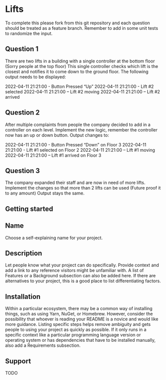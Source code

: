 # Lifts
To complete this please fork from this git repository and each question should be treated as a feature branch. Remember to add in some unit tests to randomize the input.

## Question 1
There are two lifts in a building with a single controller at the bottom floor (Sorry people at the top floor)
This single controller checks which lift is the closest and notifies it to come down to the ground floor.
The following output needs to be displayed:

2022-04-11 21:21:00 - Button Pressed “Up”
2022-04-11 21:21:00 - Lift #2 selected
2022-04-11 21:21:00 – Lift #2 moving
2022-04-11 21:21:00 – Lift #2 arrived

## Question 2
After multiple complaints from people the company decided to add in a controller on each level.
Implement the new logic, remember the controller now has an up or down button.
Output changes to:

2022-04-11 21:21:00 - Button Pressed “Down” on Floor 3
2022-04-11 21:21:00 - Lift #1 selected on Floor 2
2022-04-11 21:21:00 – Lift #1 moving
2022-04-11 21:21:00 – Lift #1 arrived on Floor 3

## Question 3
The company expanded their staff and are now in need of more lifts. 
Implement the changes so that more than 2 lifts can be used (Future proof it to any amount)
Output stays the same.

## Getting started



## Name
Choose a self-explaining name for your project.

## Description
Let people know what your project can do specifically. Provide context and add a link to any reference visitors might be unfamiliar with. A list of Features or a Background subsection can also be added here. If there are alternatives to your project, this is a good place to list differentiating factors.

## Installation
Within a particular ecosystem, there may be a common way of installing things, such as using Yarn, NuGet, or Homebrew. However, consider the possibility that whoever is reading your README is a novice and would like more guidance. Listing specific steps helps remove ambiguity and gets people to using your project as quickly as possible. If it only runs in a specific context like a particular programming language version or operating system or has dependencies that have to be installed manually, also add a Requirements subsection.

## Support
TODO
